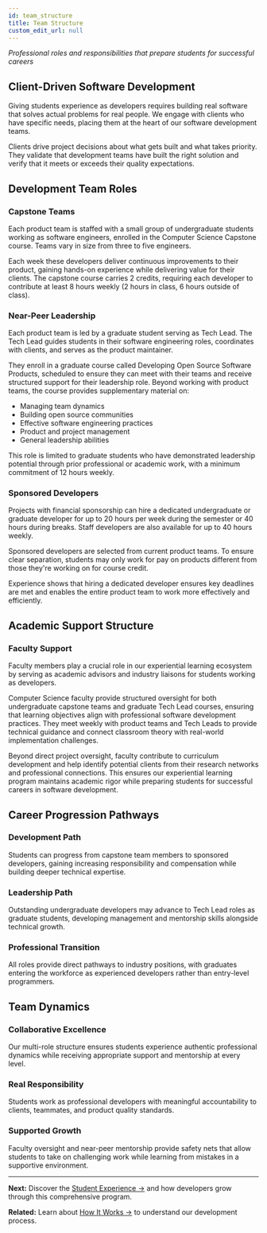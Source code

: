 ```yaml
---
id: team_structure
title: Team Structure
custom_edit_url: null
---
```


*Professional roles and responsibilities that prepare students for successful careers*

## Client-Driven Software Development

Giving students experience as developers requires building real software that solves actual problems for real people. We engage with clients who have specific needs, placing them at the heart of our software development teams. 

Clients drive project decisions about what gets built and what takes priority. They validate that development teams have built the right solution and verify that it meets or exceeds their quality expectations.

<!-- ![active engagement between clients and student teams]() -->

## Development Team Roles

### Capstone Teams

Each product team is staffed with a small group of undergraduate students working as software engineers, enrolled in the Computer Science Capstone course. Teams vary in size from three to five engineers. 

Each week these developers deliver continuous improvements to their product, gaining hands-on experience while delivering value for their clients. The capstone course carries 2 credits, requiring each developer to contribute at least 8 hours weekly (2 hours in class, 6 hours outside of class).

<!-- ![collaborative team development environment]() -->

### Near-Peer Leadership

Each product team is led by a graduate student serving as Tech Lead. The Tech Lead guides students in their software engineering roles, coordinates with clients, and serves as the product maintainer. 

They enroll in a graduate course called Developing Open Source Software Products, scheduled to ensure they can meet with their teams and receive structured support for their leadership role. Beyond working with product teams, the course provides supplementary material on:

- Managing team dynamics
- Building open source communities  
- Effective software engineering practices
- Product and project management
- General leadership abilities

This role is limited to graduate students who have demonstrated leadership potential through prior professional or academic work, with a minimum commitment of 12 hours weekly.

<!-- ![Tech Lead mentoring session]() -->

### Sponsored Developers

Projects with financial sponsorship can hire a dedicated undergraduate or graduate developer for up to 20 hours per week during the semester or 40 hours during breaks. Staff developers are also available for up to 40 hours weekly. 

Sponsored developers are selected from current product teams. To ensure clear separation, students may only work for pay on products different from those they're working on for course credit. 

Experience shows that hiring a dedicated developer ensures key deadlines are met and enables the entire product team to work more effectively and efficiently.

<!-- ![Focused on development work]() -->

## Academic Support Structure

### Faculty Support

Faculty members play a crucial role in our experiential learning ecosystem by serving as academic advisors and industry liaisons for students working as developers. 

Computer Science faculty provide structured oversight for both undergraduate capstone teams and graduate Tech Lead courses, ensuring that learning objectives align with professional software development practices. They meet weekly with product teams and Tech Leads to provide technical guidance and connect classroom theory with real-world implementation challenges.

Beyond direct project oversight, faculty contribute to curriculum development and help identify potential clients from their research networks and professional connections. This ensures our experiential learning program maintains academic rigor while preparing students for successful careers in software development.

<!-- ![Academic guidance and support]() -->

## Career Progression Pathways

### Development Path
Students can progress from capstone team members to sponsored developers, gaining increasing responsibility and compensation while building deeper technical expertise.

### Leadership Path  
Outstanding undergraduate developers may advance to Tech Lead roles as graduate students, developing management and mentorship skills alongside technical growth.

### Professional Transition
All roles provide direct pathways to industry positions, with graduates entering the workforce as experienced developers rather than entry-level programmers.

<!-- ![alumni success stories]() -->

## Team Dynamics

### Collaborative Excellence
Our multi-role structure ensures students experience authentic professional dynamics while receiving appropriate support and mentorship at every level.

### Real Responsibility
Students work as professional developers with meaningful accountability to clients, teammates, and product quality standards.

### Supported Growth
Faculty oversight and near-peer mentorship provide safety nets that allow students to take on challenging work while learning from mistakes in a supportive environment.

<!-- ![Successful project delivery]() -->

---

**Next:** Discover the [Student Experience →](student_experience.md) and how developers grow through this comprehensive program.

**Related:** Learn about [How It Works →](how_it_works.md) to understand our development process.
